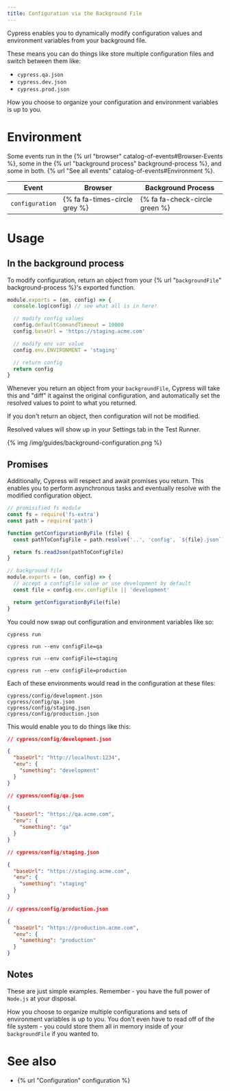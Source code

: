 ```yaml
---
title: Configuration via the Background File
---
```


Cypress enables you to dynamically modify configuration values and environment variables from your background file.

These means you can do things like store multiple configuration files and switch between them like:

- `cypress.qa.json`
- `cypress.dev.json`
- `cypress.prod.json`

How you choose to organize your configuration and environment variables is up to you.

# Environment

Some events run in the {% url "browser" catalog-of-events#Browser-Events %}, some in the {% url "background process" background-process %}, and some in both. {% url "See all events" catalog-of-events#Environment %}.

Event | Browser | Background Process
--- | --- | ---
`configuration` | {% fa fa-times-circle grey %} | {% fa fa-check-circle green %}

# Usage

## In the background process

To modify configuration, return an object from your {% url "`backgroundFile`" background-process %}'s exported function.

```javascript
module.exports = (on, config) => {
  console.log(config) // see what all is in here!

  // modify config values
  config.defaultCommandTimeout = 10000
  config.baseUrl = 'https://staging.acme.com'

  // modify env var value
  config.env.ENVIRONMENT = 'staging'

  // return config
  return config
}
```

Whenever you return an object from your `backgroundFile`, Cypress will take this and "diff" it against the original configuration, and automatically set the resolved values to point to what you returned.

If you don't return an object, then configuration will not be modified.

Resolved values will show up in your Settings tab in the Test Runner.

{% img /img/guides/background-configuration.png %}

## Promises

Additionally, Cypress will respect and await promises you return. This enables you to perform asynchronous tasks and eventually resolve with the modified configuration object.

```javascript
// promisified fs module
const fs = require('fs-extra')
const path = require('path')

function getConfigurationByFile (file) {
  const pathToConfigFile = path.resolve('..', 'config', `${file}.json`)

  return fs.readJson(pathToConfigFile)
}

// background file
module.exports = (on, config) => {
  // accept a configFile value or use development by default
  const file = config.env.configFile || 'development'

  return getConfigurationByFile(file)
}
```

You could now swap out configuration and environment variables like so:

```shell
cypress run
```
```shell
cypress run --env configFile=qa
```
```shell
cypress run --env configFile=staging
```
```shell
cypress run --env configFile=production
```

Each of these environments would read in the configuration at these files:

```text
cypress/config/development.json
cypress/config/qa.json
cypress/config/staging.json
cypress/config/production.json
```

This would enable you to do things like this:

```json
// cypress/config/development.json

{
  "baseUrl": "http://localhost:1234",
  "env": {
    "something": "development"
  }
}
```

```json
// cypress/config/qa.json

{
  "baseUrl": "https://qa.acme.com",
  "env": {
    "something": "qa"
  }
}
```

```json
// cypress/config/staging.json

{
  "baseUrl": "https://staging.acme.com",
  "env": {
    "something": "staging"
  }
}
```

```json
// cypress/config/production.json

{
  "baseUrl": "https://production.acme.com",
  "env": {
    "something": "production"
  }
}
```

## Notes

These are just simple examples. Remember - you have the full power of `Node.js` at your disposal.

How you choose to organize multiple configurations and sets of environment variables is up to you. You don't even have to read off of the file system - you could store them all in memory inside of your `backgroundFile` if you wanted to.

# See also

- {% url "Configuration" configuration %}
